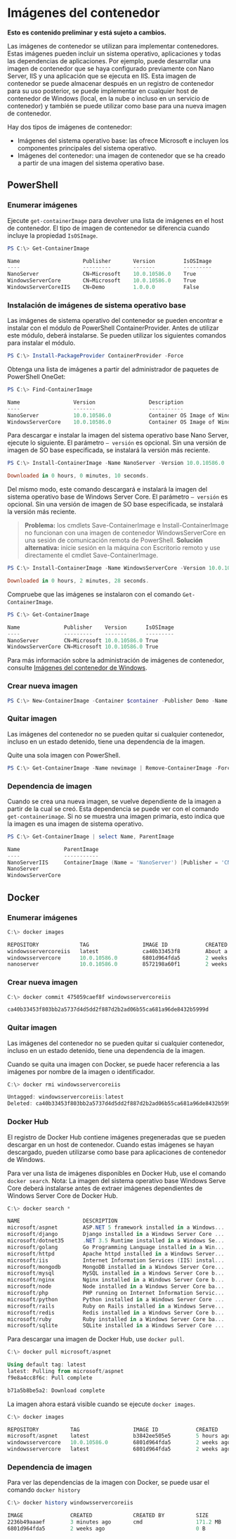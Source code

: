 # Imágenes del contenedor

**Esto es contenido preliminar y está sujeto a cambios.**

Las imágenes de contenedor se utilizan para implementar contenedores. Estas imágenes pueden incluir un sistema operativo, aplicaciones y todas las dependencias de aplicaciones. Por ejemplo, puede desarrollar una imagen de contenedor que se haya configurado previamente con Nano Server, IIS y una aplicación que se ejecuta en IIS. Esta imagen de contenedor se puede almacenar después en un registro de contenedor para su uso posterior, se puede implementar en cualquier host de contenedor de Windows (local, en la nube o incluso en un servicio de contenedor) y también se puede utilizar como base para una nueva imagen de contenedor.

Hay dos tipos de imágenes de contenedor:

- Imágenes del sistema operativo base: las ofrece Microsoft e incluyen los componentes principales del sistema operativo.
- Imágenes del contenedor: una imagen de contenedor que se ha creado a partir de una imagen del sistema operativo base.

## PowerShell

### Enumerar imágenes

Ejecute `get-containerImage` para devolver una lista de imágenes en el host de contenedor. El tipo de imagen de contenedor se diferencia cuando incluye la propiedad `IsOSImage`.

```powershell
PS C:\> Get-ContainerImage

Name                    Publisher       Version         IsOSImage
----                    ---------       -------         ---------
NanoServer              CN=Microsoft    10.0.10586.0    True
WindowsServerCore       CN=Microsoft    10.0.10586.0    True
WindowsServerCoreIIS    CN=Demo         1.0.0.0         False
```

### Instalación de imágenes de sistema operativo base

Las imágenes de sistema operativo del contenedor se pueden encontrar e instalar con el módulo de PowerShell ContainerProvider. Antes de utilizar este módulo, deberá instalarse. Se pueden utilizar los siguientes comandos para instalar el módulo.

```powershell
PS C:\> Install-PackageProvider ContainerProvider -Force
```

Obtenga una lista de imágenes a partir del administrador de paquetes de PowerShell OneGet:
```powershell
PS C:\> Find-ContainerImage

Name                 Version                 Description
----                 -------                 -----------
NanoServer           10.0.10586.0            Container OS Image of Windows Server 2016 Techn...
WindowsServerCore    10.0.10586.0            Container OS Image of Windows Server 2016 Techn...
```

Para descargar e instalar la imagen del sistema operativo base Nano Server, ejecute lo siguiente. El parámetro `– versión` es opcional. Sin una versión de imagen de SO base especificada, se instalará la versión más reciente.

```powershell
PS C:\> Install-ContainerImage -Name NanoServer -Version 10.0.10586.0

Downloaded in 0 hours, 0 minutes, 10 seconds.
```

Del mismo modo, este comando descargará e instalará la imagen del sistema operativo base de Windows Server Core. El parámetro `– versión` es opcional. Sin una versión de imagen de SO base especificada, se instalará la versión más reciente.

>**Problema:** los cmdlets Save-ContainerImage e Install-ContainerImage no funcionan con una imagen de contenedor WindowsServerCore en una sesión de comunicación remota de PowerShell. **Solución alternativa:** inicie sesión en la máquina con Escritorio remoto y use directamente el cmdlet Save-ContainerImage.

```powershell
PS C:\> Install-ContainerImage -Name WindowsServerCore -Version 10.0.10586.0

Downloaded in 0 hours, 2 minutes, 28 seconds.
```

Compruebe que las imágenes se instalaron con el comando `Get-ContainerImage`.

```powershell
PS C:\> Get-ContainerImage

Name              Publisher    Version      IsOSImage
----              ---------    -------      ---------
NanoServer        CN=Microsoft 10.0.10586.0 True
WindowsServerCore CN=Microsoft 10.0.10586.0 True
```
Para más información sobre la administración de imágenes de contenedor, consulte [Imágenes del contenedor de Windows](../management/manage_images.md).

### Crear nueva imagen

```powershell
PS C:\> New-ContainerImage -Container $container -Publisher Demo -Name DemoImage -Version 1.0
```

### Quitar imagen

Las imágenes del contenedor no se pueden quitar si cualquier contenedor, incluso en un estado detenido, tiene una dependencia de la imagen.

Quite una sola imagen con PowerShell.

```powershell
PS C:\> Get-ContainerImage -Name newimage | Remove-ContainerImage -Force
```

### Dependencia de imagen

Cuando se crea una nueva imagen, se vuelve dependiente de la imagen a partir de la cual se creó. Esta dependencia se puede ver con el comando `get-containerimage`. Si no se muestra una imagen primaria, esto indica que la imagen es una imagen de sistema operativo.

```powershell
PS C:\> Get-ContainerImage | select Name, ParentImage

Name              ParentImage
----              -----------
NanoServerIIS     ContainerImage (Name = 'NanoServer') [Publisher = 'CN=Microsoft', Version = '10.0.10586.0']
NanoServer
WindowsServerCore
```

## Docker

### Enumerar imágenes

```powershell
C:\> docker images

REPOSITORY             TAG                 IMAGE ID            CREATED              VIRTUAL SIZE
windowsservercoreiis   latest              ca40b33453f8        About a minute ago   44.88 MB
windowsservercore      10.0.10586.0        6801d964fda5        2 weeks ago          0 B
nanoserver             10.0.10586.0        8572198a60f1        2 weeks ago          0 B
```

### Crear nueva imagen

```powershell
C:\> docker commit 475059caef8f windowsservercoreiis

ca40b33453f803bb2a5737d4d5dd2f887d2b2ad06b55ca681a96de8432b5999d
```

### Quitar imagen

Las imágenes del contenedor no se pueden quitar si cualquier contenedor, incluso en un estado detenido, tiene una dependencia de la imagen.

Cuando se quita una imagen con Docker, se puede hacer referencia a las imágenes por nombre de la imagen o identificador.

```powershell
C:\> docker rmi windowsservercoreiis

Untagged: windowsservercoreiis:latest
Deleted: ca40b33453f803bb2a5737d4d5dd2f887d2b2ad06b55ca681a96de8432b5999d
```

### Docker Hub

El registro de Docker Hub contiene imágenes pregeneradas que se pueden descargar en un host de contenedor. Cuando estas imágenes se hayan descargado, pueden utilizarse como base para aplicaciones de contenedor de Windows.

Para ver una lista de imágenes disponibles en Docker Hub, use el comando `docker search`. Nota: La imagen del sistema operativo base Windows Serve Core deberá instalarse antes de extraer imágenes dependientes de Windows Server Core de Docker Hub.

```powershell
C:\> docker search *

NAME                    DESCRIPTION                                     STARS     OFFICIAL   AUTOMATED
microsoft/aspnet        ASP.NET 5 framework installed in a Windows...   1         [OK]       [OK]
microsoft/django        Django installed in a Windows Server Core ...   1                    [OK]
microsoft/dotnet35      .NET 3.5 Runtime installed in a Windows Se...   1         [OK]       [OK]
microsoft/golang        Go Programming Language installed in a Win...   1                    [OK]
microsoft/httpd         Apache httpd installed in a Windows Server...   1                    [OK]
microsoft/iis           Internet Information Services (IIS) instal...   1         [OK]       [OK]
microsoft/mongodb       MongoDB installed in a Windows Server Core...   1                    [OK]
microsoft/mysql         MySQL installed in a Windows Server Core b...   1                    [OK]
microsoft/nginx         Nginx installed in a Windows Server Core b...   1                    [OK]
microsoft/node          Node installed in a Windows Server Core ba...   1                    [OK]
microsoft/php           PHP running on Internet Information Servic...   1                    [OK]
microsoft/python        Python installed in a Windows Server Core ...   1                    [OK]
microsoft/rails         Ruby on Rails installed in a Windows Serve...   1                    [OK]
microsoft/redis         Redis installed in a Windows Server Core b...   1                    [OK]
microsoft/ruby          Ruby installed in a Windows Server Core ba...   1                    [OK]
microsoft/sqlite        SQLite installed in a Windows Server Core ...   1                    [OK]
```

Para descargar una imagen de Docker Hub, use `docker pull`.

```powershell
C:\> docker pull microsoft/aspnet

Using default tag: latest
latest: Pulling from microsoft/aspnet
f9e8a4cc8f6c: Pull complete

b71a5b8be5a2: Download complete
```

La imagen ahora estará visible cuando se ejecute `docker images`.

```powershell
C:\> docker images

REPOSITORY          TAG                 IMAGE ID            CREATED             VIRTUAL SIZE
microsoft/aspnet    latest              b3842ee505e5        5 hours ago         101.7 MB
windowsservercore   10.0.10586.0        6801d964fda5        2 weeks ago         0 B
windowsservercore   latest              6801d964fda5        2 weeks ago         0 B
```

### Dependencia de imagen

Para ver las dependencias de la imagen con Docker, se puede usar el comando `docker history`

```powershell
C:\> docker history windowsservercoreiis

IMAGE               CREATED             CREATED BY          SIZE                COMMENT
2236b49aaaef        3 minutes ago       cmd                 171.2 MB
6801d964fda5        2 weeks ago                             0 B
```



<!--HONumber=Jan16_HO1-->
